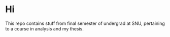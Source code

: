 # Hi 
This repo contains stuff from final semester of undergrad at SNU, pertaining to a course in analysis and my thesis.
